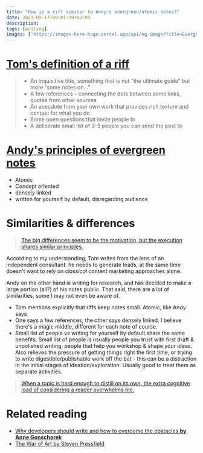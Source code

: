 ```yaml
---
title: "How is a riff similar to Andy’s evergreen/atomic notes?"
date: 2023-05-17T09:01:19+02:00
description: 
tags: [writing]
images: ['https://images-here-hugo.vercel.app/api/og-image?title=Evergreen%20Riffs']
---
```


# [Tom's definition of a riff](https://tomcritchlow.com/2023/02/10/riffs/)
> - An inquisitive title, something that is not “the ultimate guide” but more “some notes on…”
> - A few references - connecting the dots between some links, quotes from other sources
> - An anecdote from your own work that provides rich texture and context for what you do
> - Some open questions that invite people to
> - A deliberate small list of 3-5 people you can send the post to

# [Andy's principles of evergreen notes](https://notes.andymatuschak.org/z4SDCZQeRo4xFEQ8H4qrSqd68ucpgE6LU155C)
- Atomic
- Concept oriented
- densely linked
- written for yourself by default, disregarding audience

# Similarities & differences
> [The big differences seem to be the motivation, but the execution shares similar principles.](/andy)

According to my understanding, Tom writes from the lens of an independent consultant. he needs to generate leads, at the same time doesn't want to rely on *classical* content marketing approaches alone.

Andy on the other hand is writing for research, and has decided to make a large portion (all?) of his notes public. That said, there are a lot of similarities, some I may not even be aware of.

- Tom mentions explicitly that riffs keep notes small. Atomic, like Andy says
- One says a few references, the other says densely linked. I believe there's a magic middle, different for each note of course.
- Small list of people vs writing for yourself by default share the same benefits. Small list of people is usually people you trust with first draft & unpolished writing, people that help you workshop & shape your ideas. Also relieves the pressure of getting things right the first time, or trying to write digestible/publishable work off the bat - this can be a distraction in the initial stages of ideation/exploration. Usually good to treat them as separate activities.

> [When a topic is hard enough to distill on its own, the extra cognitive load of considering a reader overwhelms me.](https://notes.andymatuschak.org/z8AfCaQJdp852orumhXPxHb3r278FHA9xZN8J)


# Related reading
- [Why developers should write and how to overcome the obstacles **by Anne Gonschorek**](https://www.offerzen.com/blog/why-developers-write-overcome-obstacles)
- [The War of Art by Steven Pressfield](https://stevenpressfield.com/books/the-war-of-art/)